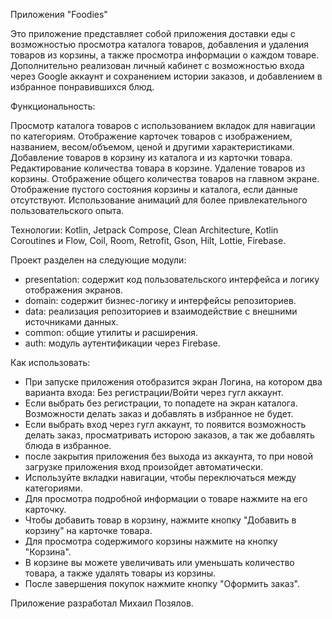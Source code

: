 Приложения "Foodies"

Это приложение представляет собой приложения доставки еды с возможностью просмотра каталога товаров, добавления и удаления товаров из корзины, а также просмотра информации о каждом товаре.  
Дополнительно реализован личный кабинет с возможностью входа через Google аккаунт и сохранением истории заказов, и добавлением в избранное понравившихся блюд.

Функциональность:

Просмотр каталога товаров с использованием вкладок для навигации по категориям.
Отображение карточек товаров с изображением, названием, весом/объемом, ценой и другими характеристиками.
Добавление товаров в корзину из каталога и из карточки товара.
Редактирование количества товара в корзине.
Удаление товаров из корзины.
Отображение общего количества товаров на главном экране.
Отображение пустого состояния корзины и каталога, если данные отсутствуют.
Использование анимаций для более привлекательного пользовательского опыта.

Технологии: Kotlin, Jetpack Compose, Clean Architecture, Kotlin Coroutines и Flow, Coil, Room, Retrofit, Gson, Hilt, Lottie, Firebase.

Проект разделен на следующие модули:  
*  presentation: содержит код пользовательского интерфейса и логику отображения экранов.  
*  domain: содержит бизнес-логику и интерфейсы репозиториев.  
*  data: реализация репозиториев и взаимодействие с внешними источниками данных.  
*  common: общие утилиты и расширения. 
*  auth: модуль аутентификации через Firebase.

Как использовать:  
*  При запуске приложения отобразится экран Логина, на котором два варианта входа: Без регистрации/Войти через гугл аккаунт.  
*  Если выбрать без регистрации, то попадете на экран каталога. Возможности делать заказ и добавлять в избранное не будет.  
*  Если выбрать вход через гугл аккаунт, то появится возможность делать заказ, просматривать исторою заказов, а так же добавлять блюда в избранное.
*  после закрытия приложения без выхода из аккаунта, то при новой загрузке приложения вход произойдет автоматически.  
*  Используйте вкладки навигации, чтобы переключаться между категориями.   
*  Для просмотра подробной информации о товаре нажмите на его карточку.    
*  Чтобы добавить товар в корзину, нажмите кнопку "Добавить в корзину" на карточке товара.  
*  Для просмотра содержимого корзины нажмите на кнопку "Корзина".   
*  В корзине вы можете увеличивать или уменьшать количество товара, а также удалять товары из корзины.
*  После завершения покупок нажмите кнопку "Оформить заказ".

Приложение разработал Михаил Позялов.
